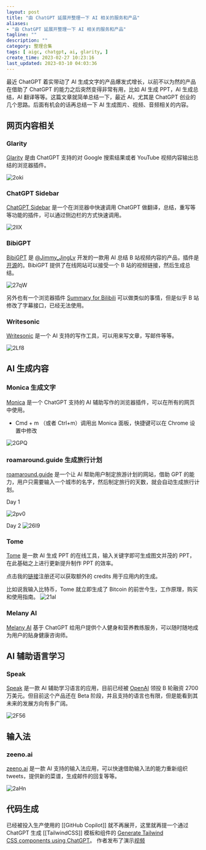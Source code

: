 ```yaml
---
layout: post
title: "由 ChatGPT 延展开整理一下 AI 相关的服务和产品"
aliases:
- "由 ChatGPT 延展开整理一下 AI 相关的服务和产品"
tagline: ""
description: ""
category: 整理合集
tags: [ aigc, chatgpt, ai, glarity, ]
create_time: 2023-02-27 10:23:16
last_updated: 2023-03-10 04:03:36
---
```


最近 ChatGPT 着实带动了 AI 生成文字的产品爆发式增长，以前不以为然的产品在借助了 ChatGPT 的能力之后突然变得非常有用，比如 AI 生成 PPT，AI 生成总结，AI 翻译等等。这篇文章就简单总结一下，最近 AI，尤其是 ChatGPT 创业的几个思路。后面有机会的话再总结一下 AI 生成图片、视频、音频相关的内容。

## 网页内容相关

### Glarity

[Glarity](https://glarity.app/) 是由 ChatGPT 支持的对 Google 搜索结果或者 YouTube 视频内容输出总结的浏览器插件。

![2oki](https://photo.einverne.info/images/2023/03/07/2oki.jpg)

### ChatGPT Sidebar

[ChatGPT Sidebar](https://chatgpt-sidebar.com/) 是一个在浏览器中快速调用 ChatGPT 做翻译，总结，重写等等功能的插件，可以通过侧边栏的方式快速调用。

![2llX](https://photo.einverne.info/images/2023/03/07/2llX.png)

### BibiGPT

[BibiGPT](https://b.jimmylv.cn/) 是 [@Jimmy_JingLv](https://twitter.com/Jimmy_JingLv) 开发的一款用 AI 总结 B 站视频内容的产品，插件是[开源](https://github.com/JimmyLv/BiliGPT)的。BibiGPT 提供了在线网站可以接受一个 B 站的视频链接，然后生成总结。

![27qW](https://photo.einverne.info/images/2023/03/07/27qW.png)

另外也有一个浏览器插件 [Summary for Bilibili](https://chrome.google.com/webstore/detail/summary-for-bilibili/hjjdhgophcjfgkempifgiflgekhecnme) 可以做类似的事情，但是似乎 B 站修改了字幕接口，已经无法使用。

### Writesonic

[Writesonic](https://writesonic.com/) 是一个 AI 支持的写作工具，可以用来写文章，写邮件等等。

![2Lf8](https://photo.einverne.info/images/2023/03/07/2Lf8.jpg)

## AI 生成内容

### Monica 生成文字

[Monica](https://monica.im/) 是一个 ChatGPT 支持的 AI 辅助写作的浏览器插件，可以在所有的网页中使用。

- Cmd + m （或者 Ctrl+m）调用出 Monica 面板，快捷键可以在 Chrome 设置中修改

![2GPQ](https://photo.einverne.info/images/2023/03/07/2GPQ.png)

### roamaround.guide 生成旅行计划

[roamaround.guide](https://roamaround.guide/#/) 是一个让 AI 帮助用户制定旅游计划的网站，借助 GPT 的能力，用户只需要输入一个城市的名字，然后制定旅行的天数，就会自动生成旅行计划。

Day 1

![2pv0](https://photo.einverne.info/images/2023/03/07/2pv0.png)

Day 2
![26I9](https://photo.einverne.info/images/2023/03/07/26I9.png)

### Tome

[Tome](https://tome.app/) 是一款 AI 生成 PPT 的在线工具，输入关键字即可生成图文并茂的 PPT，在此基础之上进行更新提升制作 PPT 的效率。

点击我的[链接](https://tome.app/invite/einverne-clexpp6q40fl341aidu6hfhny)注册还可以获取额外的 credits 用于应用内的生成。

比如说我输入比特币，Tome 就立即生成了 Bitcoin 的前世今生，工作原理，购买和使用指南。
![21al](https://photo.einverne.info/images/2023/03/07/21al.png)

### Melany AI

[Melany AI](https://melany.ai/) 基于 ChatGPT 给用户提供个人健身和营养教练服务，可以随时随地成为用户的贴身健康咨询师。

## AI 辅助语言学习

### Speak

[Speak](https://www.usespeak.com/) 是一款 AI 辅助学习语言的应用，目前已经被 [OpenAI](https://www.usespeak.com/blog/speak-announces-27m-series-b-led-by-openai-startup-fund) 领投 B 轮融资 2700 万美元。但目前这个产品还在 Beta 阶段，并且支持的语言也有限，但是能看到其未来的发展方向有多广阔。

![2F56](https://photo.einverne.info/images/2023/03/07/2F56.png)

## 输入法

### zeeno.ai

[zeeno.ai](https://www.zeeno.ai/) 是一款 AI 支持的输入法应用，可以快速借助输入法的能力重新组织 tweets，提供新的菜谱，生成邮件的回复等等。

![2aHn](https://photo.einverne.info/images/2023/03/07/2aHn.png)

## 代码生成

已经被投入生产使用的 [[GitHub Copilot]] 就不再展开，这里就再提一个通过 ChatGPT 生成 [[TailwindCSS]] 模板和组件的 [Generate Tailwind CSS components using ChatGPT](https://www.btw.so/tools/chat-gpt-tailwind-css-components)。 作者发布了演示[视频](https://youtu.be/G0B6nSp-8dc)

